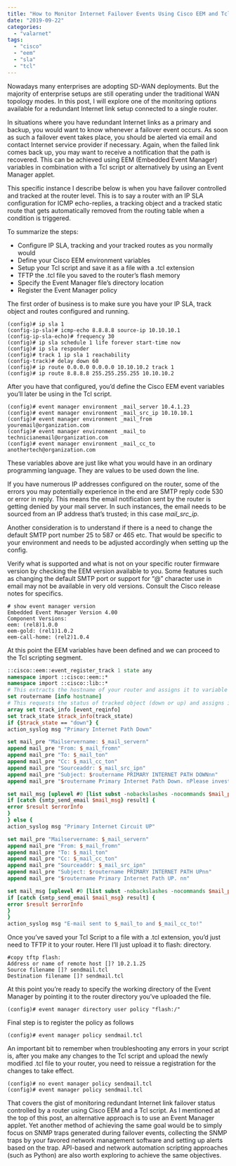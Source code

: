 ```yaml
---
title: "How to Monitor Internet Failover Events Using Cisco EEM and Tcl Script"
date: "2019-09-22"
categories: 
  - "valarnet"
tags: 
  - "cisco"
  - "eem"
  - "sla"
  - "tcl"
---
```


Nowadays many enterprises are adopting SD-WAN deployments. But the majority of enterprise setups are still operating under the traditional WAN topology modes. In this post, I will explore one of the monitoring options available for a redundant Internet link setup connected to a single router.

In situations where you have redundant Internet links as a primary and backup, you would want to know whenever a failover event occurs. As soon as such a failover event takes place, you should be alerted via email and contact Internet service provider if necessary. Again, when the failed link comes back up, you may want to receive a notification that the path is recovered. This can be achieved using EEM (Embedded Event Manager) variables in combination with a Tcl script or alternatively by using an Event Manager applet.

This specific instance I describe below is when you have failover controlled and tracked at the router level. This is to say a router with an IP SLA configuration for ICMP echo-replies, a tracking object and a tracked static route that gets automatically removed from the routing table when a condition is triggered.

To summarize the steps:

- Configure IP SLA, tracking and your tracked routes as you normally would
- Define your Cisco EEM environment variables
- Setup your Tcl script and save it as a file with a .tcl extension
- TFTP the .tcl file you saved to the router’s flash memory
- Specify the Event Manager file’s directory location
- Register the Event Manager policy

The first order of business is to make sure you have your IP SLA, track object and routes configured and running.
```
(config)# ip sla 1
(config-ip-sla)# icmp-echo 8.8.8.8 source-ip 10.10.10.1
(config-ip-sla-echo)# frequency 30
(config)# ip sla schedule 1 life forever start-time now
(config)# ip sla responder
(config)# track 1 ip sla 1 reachability
(config-track)# delay down 60
(config)# ip route 0.0.0.0 0.0.0.0 10.10.10.2 track 1
(config)# ip route 8.8.8.8 255.255.255.255 10.10.10.2
```
After you have that configured, you’d define the Cisco EEM event variables you’ll later be using in the Tcl script.
```
(config)# event manager environment _mail_server 10.4.1.23
(config)# event manager environment _mail_src_ip 10.10.10.1
(config)# event manager environment _mail_from youremail@organization.com
(config)# event manager environment _mail_to technicianemail@organization.com
(config)# event manager environment _mail_cc_to anothertech@organization.com
```
These variables above are just like what you would have in an ordinary programming language. They are values to be used down the line.

If you have numerous IP addresses configured on the router, some of the errors you may potentially experience in the end are SMTP reply code 530 or error in reply. This means the email notification sent by the router is getting denied by your mail server. In such instances, the email needs to be sourced from an IP address that’s trusted; in this case _mail_src_ip_.

Another consideration is to understand if there is a need to change the default SMTP port number 25 to 587 or 465 etc. That would be specific to your environment and needs to be adjusted accordingly when setting up the config.

Verify what is supported and what is not on your specific router firmware version by checking the EEM version available to you. Some features such as changing the default SMTP port or support for “@” character use in email may not be available in very old versions. Consult the Cisco release notes for specifics.
```
# show event manager version 
Embedded Event Manager Version 4.00
Component Versions:
eem: (rel8)1.0.0
eem-gold: (rel1)1.0.2
eem-call-home: (rel2)1.0.4
```
At this point the EEM variables have been defined and we can proceed to the Tcl scripting segment.
```tcl
::cisco::eem::event_register_track 1 state any
namespace import ::cisco::eem::*
namespace import ::cisco::lib::*
# This extracts the hostname of your router and assigns it to variable routername
set routername [info hostname]
# This requests the status of tracked object (down or up) and assigns it to track_state
array set track_info [event_reqinfo]
set track_state $track_info(track_state)
if {$track_state == "down"} {
action_syslog msg "Primary Internet Path Down"

set mail_pre "Mailservername: $_mail_servern"
append mail_pre "From: $_mail_fromn"
append mail_pre "To: $_mail_ton"
append mail_pre "Cc: $_mail_cc_ton"
append mail_pre "Sourceaddr: $_mail_src_ipn"
append mail_pre "Subject: $routername PRIMARY INTERNET PATH DOWNnn"
append mail_pre "$routername Primary Internet Path Down. nPlease investigate and contact ISP if necessarynn"

set mail_msg [uplevel #0 [list subst -nobackslashes -nocommands $mail_pre]]
if [catch {smtp_send_email $mail_msg} result] {
error $result $errorInfo
}
} else {
action_syslog msg "Primary Internet Circuit UP"

set mail_pre "Mailservername: $_mail_servern"
append mail_pre "From: $_mail_fromn"
append mail_pre "To: $_mail_ton"
append mail_pre "Cc: $_mail_cc_ton"
append mail_pre "Sourceaddr: $_mail_src_ipn"
append mail_pre "Subject: $routername PRIMARY INTERNET PATH UPnn"
append mail_pre "$routername Primary Internet Path UP. nn"

set mail_msg [uplevel #0 [list subst -nobackslashes -nocommands $mail_pre]]
if [catch {smtp_send_email $mail_msg} result] {
error $result $errorInfo
}
}
action_syslog msg "E-mail sent to $_mail_to and $_mail_cc_to!"
```
Once you’ve saved your Tcl Script to a file with a .tcl extension, you’d just need to TFTP it to your router. Here I’ll just upload it to flash: directory.
```
#copy tftp flash:
Address or name of remote host []? 10.2.1.25
Source filename []? sendmail.tcl
Destination filename []? sendmail.tcl
```
At this point you’re ready to specify the working directory of the Event Manager by pointing it to the router directory you’ve uploaded the file.
```
(config)# event manager directory user policy "flash:/"
```
Final step is to register the policy as follows
```
(config)# event manager policy sendmail.tcl
```
An important bit to remember when troubleshooting any errors in your script is, after you make any changes to the Tcl script and upload the newly modified .tcl file to your router, you need to reissue a registration for the changes to take effect.
```
(config)# no event manager policy sendmail.tcl
(config)# event manager policy sendmail.tcl
```
That covers the gist of monitoring redundant Internet link failover status controlled by a router using Cisco EEM and a Tcl script. As I mentioned at the top of this post, an alternative approach is to use an Event Manager applet. Yet another method of achieving the same goal would be to simply focus on SNMP traps generated during failover events, collecting the SNMP traps by your favored network management software and setting up alerts based on the trap. API-based and network automation scripting approaches (such as Python) are also worth exploring to achieve the same objectives.
